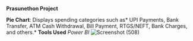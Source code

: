   


**Prasunethon Project**
[^1]:**Objective**
[^2]:Help users gain better control over their finances by providing a comprehensive, user-friendly interface to track spending, savings, and investments.

[^3]:**Problem Statement**
[^4]:Managing personal finances can be challenging due to the fragmentation of financial information across different banks, credit cards, and investment platforms. 
[^5]:This project aims to develop a personal finance dashboard that consolidates all financial information into one place, providing users with insights, budgeting tools, and financial planning features.

[^6]:**Key Features**
[^7]:**Personal Finance Dashboard**: Consolidates all financial information into one place.
**Insights**: Provides users with valuable insights into their financial status.
**Budgeting Tools**: Helps users manage their budgets effectively.
**Financial Planning**: Offers features to assist in financial planning.
**Dashboard Components**
**Total Transaction, Total Income, Total Expense: Displayed as separate cards.**
Clustered Column Chart: Shows total income and expense for every month.

**Pie Chart**: Displays spending categories such as* UPI Payments, Bank Transfer, ATM Cash Withdrawal, Bill Payment, RTGS/NEFT, Bank Charges, and others.*
**Tools Used**
*Power BI*      ![Screenshot (508)](https://github.com/LAKHSHYAA/personal-finance-dashboard/assets/130828127/91484474-08f4-4bbd-98fc-d8043c15eb0b)

